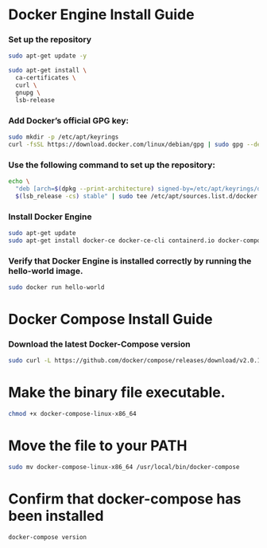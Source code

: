 # Docker Engine Install Guide
 
 ### Set up the repository
 ```bash
sudo apt-get update -y
 
sudo apt-get install \
   ca-certificates \
   curl \
   gnupg \
   lsb-release
```

### Add Docker’s official GPG key:
```bash
sudo mkdir -p /etc/apt/keyrings
curl -fsSL https://download.docker.com/linux/debian/gpg | sudo gpg --dearmor -o /etc/apt/keyrings/docker.gpg
```

### Use the following command to set up the repository:
```bash
echo \
  "deb [arch=$(dpkg --print-architecture) signed-by=/etc/apt/keyrings/docker.gpg] https://download.docker.com/linux/debian \
  $(lsb_release -cs) stable" | sudo tee /etc/apt/sources.list.d/docker.list > /dev/null
```

### Install Docker Engine
```bash
sudo apt-get update
sudo apt-get install docker-ce docker-ce-cli containerd.io docker-compose-plugin
```

### Verify that Docker Engine is installed correctly by running the hello-world image.
```bash
sudo docker run hello-world
```

# Docker Compose Install Guide

### Download the latest Docker-Compose version
```bash
sudo curl -L https://github.com/docker/compose/releases/download/v2.0.1/docker-compose-linux-x86_64 -o /usr/local/bin/docker-compose
```

# Make the binary file executable.
```bash
chmod +x docker-compose-linux-x86_64
```

# Move the file to your PATH
```bash
sudo mv docker-compose-linux-x86_64 /usr/local/bin/docker-compose
```

# Confirm that docker-compose has been installed
```bash
docker-compose version
```
